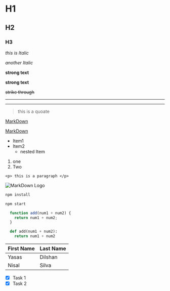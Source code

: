 <!-- Headings -->
# H1
## H2
### H3

<!-- Italics -->
*this is Italic*

_another Italic_

<!-- strong -->
**strong text**

__strong text__

<!--strike through -->
~~strike through~~

<!-- Horizontal rule -->

---
___

<!-- block quote -->
> this is a quoate

<!-- Likns -->
[MarkDown](https://www.markdownguide.org/cheat-sheet/)

[MarkDown](https://www.markdownguide.org/cheat-sheet/
"visit to web page")

<!-- Unorderd List -->
* Item1
* Item2
    * nested Item

<!-- Oredered List -->
1. one
2. Two

<!-- Inline code block -->
 `<p> this is a paragraph </p>`

 <!-- Images -->
 ![MarkDown Logo](https://markdown-here.com/img/icon256.png)

<!-- github Markdown -->

<!-- code block -->
```bash
npm install

npm start
```

```javascript
  function add(num1 + num2) {
    return num1 + num2; 
  }
```
```python
  def add(num1 + num2):
    return num1 + num2
```

<!-- Tables -->
| First Name    | Last Name |
|----------     |--------   |
|     Yasas     |  Dilshan  |
|     Nisal     |   Silva   |

<!-- Task List -->
* [x] Task 1
* [x] Task 2